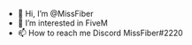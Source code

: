 - 👋 Hi, I’m @MissFiber
- 👀 I’m interested in FiveM
- 📫 How to reach me Discord MissFiber#2220

<!---
MissFiber/MissFiber is a ✨ special ✨ repository because its `README.md` (this file) appears on your GitHub profile.
You can click the Preview link to take a look at your changes.
--->
